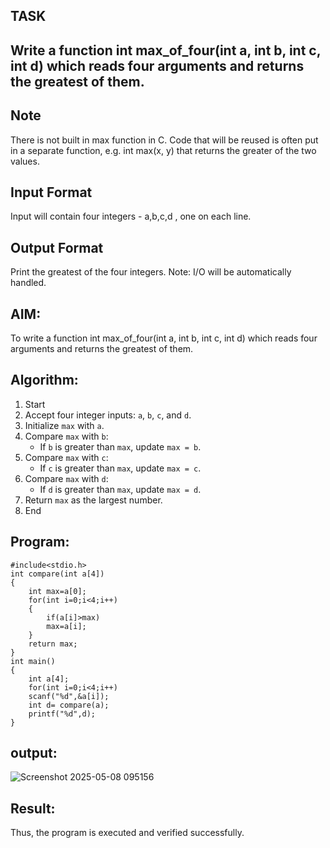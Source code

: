 ## TASK

## Write a function int max_of_four(int a, int b, int c, int d) which reads four arguments and returns the greatest of them.

## Note
There is not built in max function in C. Code that will be reused is often put in a separate function, e.g. int max(x, y) that returns the greater of the two values.

## Input Format
Input will contain four integers - a,b,c,d , one on each line.

## Output Format
Print the greatest of the four integers.
Note: I/O will be automatically handled.

## AIM:
 To write a function int max_of_four(int a, int b, int c, int d) which reads four arguments and returns the greatest of them.
 
 ## Algorithm:
1. Start 
2. Accept four integer inputs: `a`, `b`, `c`, and `d`.  
3. Initialize `max` with `a`.  
4. Compare `max` with `b`:  
   - If `b` is greater than `max`, update `max = b`.  
5. Compare `max` with `c`:  
   - If `c` is greater than `max`, update `max = c`.  
6. Compare `max` with `d`:  
   - If `d` is greater than `max`, update `max = d`.  
7. Return `max` as the largest number.  
8. End 

## Program:
```
#include<stdio.h>
int compare(int a[4])
{
    int max=a[0];
    for(int i=0;i<4;i++)
    {
        if(a[i]>max)
        max=a[i];
    }
    return max;
}
int main()
{
    int a[4];
    for(int i=0;i<4;i++)
    scanf("%d",&a[i]);
    int d= compare(a);
    printf("%d",d);
}
```
## output:
![Screenshot 2025-05-08 095156](https://github.com/user-attachments/assets/b4a53608-6aeb-4686-a138-3d5d65ad515e)

## Result:
Thus, the program is executed and verified successfully.

